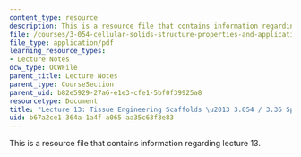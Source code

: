 ```yaml
---
content_type: resource
description: This is a resource file that contains information regarding lecture 13.
file: /courses/3-054-cellular-solids-structure-properties-and-applications-spring-2015/b67a2ce1364a1a4fa065aa35c63f3e83_MIT3_054S15_L13_tiss_trans.pdf
file_type: application/pdf
learning_resource_types:
- Lecture Notes
ocw_type: OCWFile
parent_title: Lecture Notes
parent_type: CourseSection
parent_uid: b82e5929-27a6-e1e3-cfe1-5bf0f39925a8
resourcetype: Document
title: "Lecture 13: Tissue Engineering Scaffolds \u2013 3.054 / 3.36 Spring 2015"
uid: b67a2ce1-364a-1a4f-a065-aa35c63f3e83
---
```

This is a resource file that contains information regarding lecture 13.

